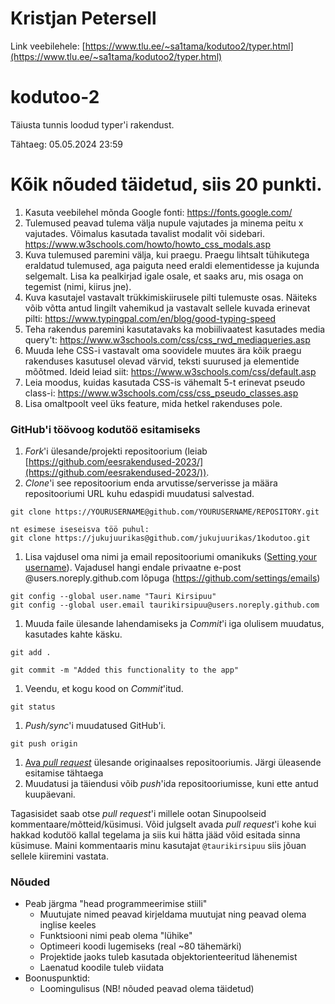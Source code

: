 # Kristjan Petersell

Link veebilehele: [https://www.tlu.ee/~sa1tama/kodutoo2/typer.html](https://www.tlu.ee/~sa1tama/kodutoo2/typer.html)

# kodutoo-2
Täiusta tunnis loodud typer'i rakendust.

Tähtaeg: 05.05.2024 23:59

# Kõik nõuded täidetud, siis 20 punkti.

1. Kasuta veebilehel mõnda Google fonti: https://fonts.google.com/
2. Tulemused peavad tulema välja nupule vajutades ja minema peitu x vajutades. Võimalus kasutada tavalist modalit või sidebari. https://www.w3schools.com/howto/howto_css_modals.asp
3. Kuva tulemused paremini välja, kui praegu. Praegu lihtsalt tühikutega eraldatud tulemused, aga paiguta need eraldi elementidesse ja kujunda selgemalt. Lisa ka pealkirjad igale osale, et saaks aru, mis osaga on tegemist (nimi, kiirus jne).
4. Kuva kasutajel vastavalt trükkimiskiirusele pilti tulemuste osas. Näiteks võib võtta antud lingilt vahemikud ja vastavalt sellele kuvada erinevat pilti: https://www.typingpal.com/en/blog/good-typing-speed
5. Teha rakendus paremini kasutatavaks ka mobiilivaatest kasutades media query't: https://www.w3schools.com/css/css_rwd_mediaqueries.asp
6. Muuda lehe CSS-i vastavalt oma soovidele muutes ära kõik praegu rakenduses kasutusel olevad värvid, teksti suurused ja elementide mõõtmed. Ideid leiad siit: https://www.w3schools.com/css/default.asp
7. Leia moodus, kuidas kasutada CSS-is vähemalt 5-t erinevat pseudo class-i: https://www.w3schools.com/css/css_pseudo_classes.asp
8. Lisa omaltpoolt veel üks feature, mida hetkel rakenduses pole.

### GitHub'i töövoog kodutöö esitamiseks

1. *Fork*'i ülesande/projekti repositoorium (leiab [https://github.com/eesrakendused-2023/](https://github.com/eesrakendused-2023/)).
1. *Clone*'i see repositoorium enda arvutisse/serverisse ja määra repositooriumi URL kuhu edaspidi muudatusi salvestad.
  ```
  git clone https://YOURUSERNAME@github.com/YOURUSERNAME/REPOSITORY.git

  nt esimese iseseisva töö puhul:
  git clone https://jukujuurikas@github.com/jukujuurikas/1kodutoo.git
  ```
1. Lisa vajdusel oma nimi ja email repositooriumi omanikuks ([Setting your username](https://help.github.com/articles/setting-your-username-in-git/)). Vajadusel hangi endale privaatne e-post @users.noreply.github.com lõpuga (https://github.com/settings/emails)
  ```
  git config --global user.name "Tauri Kirsipuu"
  git config --global user.email taurikirsipuu@users.noreply.github.com
  ```
1. Muuda faile ülesande lahendamiseks ja *Commit*'i iga olulisem muudatus, kasutades kahte käsku.
  ```
  git add .
  ```
  ```
  git commit -m "Added this functionality to the app"
  ```
1. Veendu, et kogu kood on *Commit*'itud.
  ```
  git status
  ```
1. *Push/sync*'i muudatused GitHub'i.
  ```
  git push origin
  ```
1. [Ava *pull request*](https://help.github.com/articles/creating-a-pull-request) ülesande originaalses repositooriumis. Järgi üleasende esitamise tähtaega
1. Muudatusi ja täiendusi võib *push*'ida repositooriumisse, kuni ette antud kuupäevani.

Tagasisidet saab otse *pull request*'i millele ootan Sinupoolseid kommentaare/mõtteid/küsimusi. Võid julgselt avada *pull request*'i kohe kui hakkad kodutöö kallal tegelama ja siis kui hätta jääd võid esitada sinna küsimuse. Maini kommentaaris minu kasutajat `@taurikirsipuu` siis jõuan sellele kiiremini vastata.

### Nõuded

* Peab järgma "head programmeerimise stiili"
    * Muutujate nimed peavad kirjeldama muutujat ning peavad olema inglise keeles
    * Funktsiooni nimi peab olema "lühike"
    * Optimeeri koodi lugemiseks (real ~80 tähemärki)
    * Projektide jaoks tuleb kasutada objektorienteeritud lähenemist
    * Laenatud koodile tuleb viidata
* Boonuspunktid:
    * Loomingulisus (NB! nõuded peavad olema täidetud)


